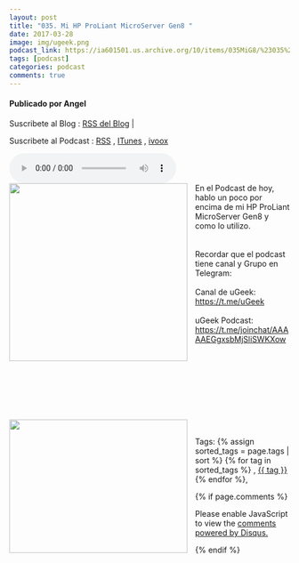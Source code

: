 ```yaml
---
layout: post
title: "035. Mi HP ProLiant MicroServer Gen8 "
date: 2017-03-28
image: img/ugeek.png
podcast_link: https://ia601501.us.archive.org/10/items/035MiG8/%23035%20Mi%20G8.mp3
tags: [podcast]
categories: podcast
comments: true
---
```

#### Publicado por Angel

Suscribete al Blog :  [RSS del Blog](http://feeds.feedburner.com/uGeekBlog) |

Suscribete al Podcast :  [RSS](http://feeds.feedburner.com/ugeek) , [ITunes](https://itunes.apple.com/us/podcast/ugeek/id1201421866?mt=2) , [ivoox](https://www.ivoox.com/podcast-ugeek_sq_f1383493_1.html)

<audio controls>
  <source src="https://ia601501.us.archive.org/10/items/035MiG8/%23035%20Mi%20G8.mp3" type="audio/mpeg">
Your browser does not support the audio element.
</audio>
<!-- ---------------------------------------------------Pon aquí el audio-------------------------------------------------------- -->


<div class="separator" style="clear: both; text-align: center;"><a href="https://1.bp.blogspot.com/-CiVK3TsPzOc/WNltn9JLbuI/AAAAAAAAA5k/awIZ8np4DVUKTNg9xJDzBhbunw87xxTaQCEw/s1600/1.jpg" imageanchor="1" style="clear: left; float: left; margin-bottom: 1em; margin-right: 1em;"><img border="0" height="320" src="https://1.bp.blogspot.com/-CiVK3TsPzOc/WNltn9JLbuI/AAAAAAAAA5k/awIZ8np4DVUKTNg9xJDzBhbunw87xxTaQCEw/s320/1.jpg" width="320" /></a></div>En el Podcast de hoy, hablo un poco por encima de mi HP ProLiant MicroServer Gen8 y como lo utilizo.<br /><br /><br />Recordar que el podcast tiene canal y Grupo en Telegram:<br /><br />Canal de uGeek: <a href="https://t.me/uGeek">https://t.me/</a><a href="https://t.me/uGeek">uGeek</a><br /><br />uGeek Podcast:<br /><a href="https://t.me/joinchat/AAAAAEGgxsbMjSliSWKXow">https://t.me/joinchat/AAAAAEGgxsbMjSliSWKXow</a><br /><br /><br /><br /><br /><br /><br /><br /><br /><div class="separator" style="clear: both; text-align: center;"><a href="https://4.bp.blogspot.com/-dc1i1Mzjf2s/WNlt0BhbYEI/AAAAAAAAA5o/gz6LYxnYAIMdfAQ-OnI1DIllk4mu8ybhQCLcB/s1600/2.jpg" imageanchor="1" style="clear: left; float: left; margin-bottom: 1em; margin-right: 1em;"><img border="0" height="240" src="https://4.bp.blogspot.com/-dc1i1Mzjf2s/WNlt0BhbYEI/AAAAAAAAA5o/gz6LYxnYAIMdfAQ-OnI1DIllk4mu8ybhQCLcB/s320/2.jpg" width="320" /></a></div><br />



<!-- TAGS Y COMENTARIOS -->

Tags: {% assign sorted_tags = page.tags | sort %} {% for tag in sorted_tags %} , <span class="tag"><a href="/search#{{ tag }}">{{ tag }}</a></span> {% endfor %},



{% if page.comments %}
<div id="disqus_thread"></div>
<script>

/**
*  RECOMMENDED CONFIGURATION VARIABLES: EDIT AND UNCOMMENT THE SECTION BELOW TO INSERT DYNAMIC VALUES FROM YOUR PLATFORM OR CMS.
*  LEARN WHY DEFINING THESE VARIABLES IS IMPORTANT: https://disqus.com/admin/universalcode/#configuration-variables*/
/*
var disqus_config = function () {
this.page.url = PAGE_URL;  // Replace PAGE_URL with your page's canonical URL variable
this.page.identifier = PAGE_IDENTIFIER; // Replace PAGE_IDENTIFIER with your page's unique identifier variable
};
*/
(function() { // DON'T EDIT BELOW THIS LINE
var d = document, s = d.createElement('script');
s.src = 'https://https-angelbcn-github-io-ugeek.disqus.com/embed.js';
s.setAttribute('data-timestamp', +new Date());
(d.head || d.body).appendChild(s);
})();
</script>
<noscript>Please enable JavaScript to view the <a href="https://disqus.com/?ref_noscript">comments powered by Disqus.</a></noscript>


{% endif %}
